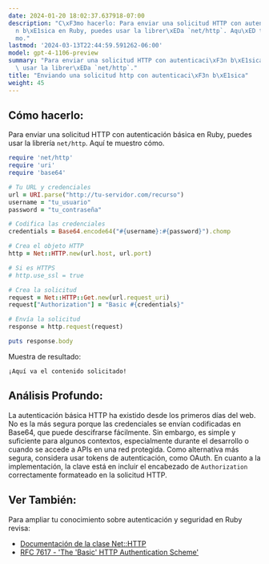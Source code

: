 ```yaml
---
date: 2024-01-20 18:02:37.637918-07:00
description: "C\xF3mo hacerlo: Para enviar una solicitud HTTP con autenticaci\xF3\
  n b\xE1sica en Ruby, puedes usar la librer\xEDa `net/http`. Aqu\xED te muestro c\xF3\
  mo."
lastmod: '2024-03-13T22:44:59.591262-06:00'
model: gpt-4-1106-preview
summary: "Para enviar una solicitud HTTP con autenticaci\xF3n b\xE1sica en Ruby, puedes\
  \ usar la librer\xEDa `net/http`."
title: "Enviando una solicitud http con autenticaci\xF3n b\xE1sica"
weight: 45
---
```


## Cómo hacerlo:
Para enviar una solicitud HTTP con autenticación básica en Ruby, puedes usar la librería `net/http`. Aquí te muestro cómo.

```Ruby
require 'net/http'
require 'uri'
require 'base64'

# Tu URL y credenciales
url = URI.parse("http://tu-servidor.com/recurso")
username = "tu_usuario"
password = "tu_contraseña"

# Codifica las credenciales
credentials = Base64.encode64("#{username}:#{password}").chomp

# Crea el objeto HTTP
http = Net::HTTP.new(url.host, url.port)

# Si es HTTPS
# http.use_ssl = true

# Crea la solicitud
request = Net::HTTP::Get.new(url.request_uri)
request["Authorization"] = "Basic #{credentials}"

# Envía la solicitud
response = http.request(request)

puts response.body
```

Muestra de resultado:

```
¡Aquí va el contenido solicitado!
```

## Análisis Profundo:
La autenticación básica HTTP ha existido desde los primeros días del web. No es la más segura porque las credenciales se envían codificadas en Base64, que puede descifrarse fácilmente. Sin embargo, es simple y suficiente para algunos contextos, especialmente durante el desarrollo o cuando se accede a APIs en una red protegida. Como alternativa más segura, considera usar tokens de autenticación, como OAuth. En cuanto a la implementación, la clave está en incluir el encabezado de `Authorization` correctamente formateado en la solicitud HTTP.

## Ver También:
Para ampliar tu conocimiento sobre autenticación y seguridad en Ruby revisa:

- [Documentación de la clase Net::HTTP](https://ruby-doc.org/stdlib-3.0.0/libdoc/net/http/rdoc/Net/HTTP.html)
- [RFC 7617 - 'The 'Basic' HTTP Authentication Scheme'](https://tools.ietf.org/html/rfc7617)
